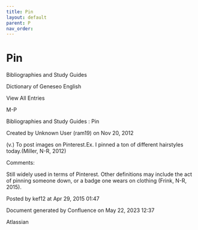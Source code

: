 ```yaml
---
title: Pin
layout: default
parent: P
nav_order:
---
```


# Pin

Bibliographies and Study Guides

Dictionary of Geneseo English

View All Entries

M-P

Bibliographies and Study Guides : Pin

Created by  Unknown User (ram19) on Nov 20, 2012

(v.) To post images on Pinterest.Ex. I pinned a ton of different hairstyles today.(Miller, N-R, 2012)

Comments:

Still widely used in terms of Pinterest. Other definitions may include the act of pinning someone down, or a badge one wears on clothing (Frink, N-R, 2015). 

Posted by kef12 at Apr 29, 2015 01:47

Document generated by Confluence on May 22, 2023 12:37

Atlassian
